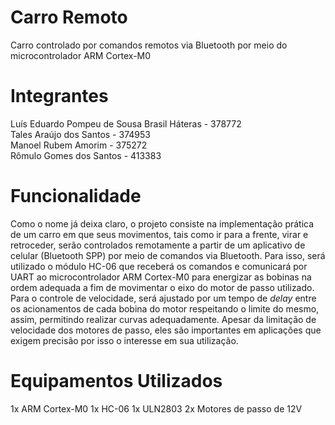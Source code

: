 # Carro Remoto
Carro controlado por comandos remotos via Bluetooth por meio do microcontrolador ARM Cortex-M0

# Integrantes
Luís Eduardo Pompeu de Sousa Brasil Háteras - 378772 \
Tales Araújo dos Santos - 374953 \
Manoel Rubem Amorim - 375272 \
Rômulo Gomes dos Santos - 413383

# Funcionalidade
Como o nome já deixa claro, o projeto consiste na implementação prática de um carro em que seus movimentos, tais como ir para a frente, virar e retroceder, serão controlados remotamente a partir de um aplicativo de celular (Bluetooth SPP) por meio de comandos via Bluetooth. Para isso, será utilizado o módulo HC-06 que receberá os comandos e comunicará por UART ao microcontrolador ARM Cortex-M0 para energizar as bobinas na ordem adequada a fim de movimentar o eixo do motor de passo utilizado. \
Para o controle de velocidade, será ajustado por um tempo de *delay* entre os acionamentos de cada bobina do motor respeitando o limite do mesmo, assim, permitindo realizar curvas adequadamente. Apesar da limitação de velocidade dos motores de passo, eles são importantes em aplicações que exigem precisão por isso o interesse em sua utilização. 

# Equipamentos Utilizados
1x ARM Cortex-M0
1x HC-06
1x ULN2803
2x Motores de passo de 12V
